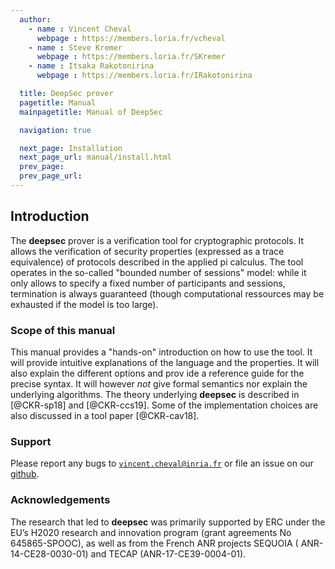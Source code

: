 ```yaml
---
  author:
    - name : Vincent Cheval
      webpage : https://members.loria.fr/vcheval
    - name : Steve Kremer
      webpage : https://members.loria.fr/SKremer
    - name : Itsaka Rakotonirina
      webpage : https://members.loria.fr/IRakotonirina

  title: DeepSec prover
  pagetitle: Manual
  mainpagetitle: Manual of DeepSec

  navigation: true

  next_page: Installation
  next_page_url: manual/install.html
  prev_page:
  prev_page_url:
---
```


## Introduction

The **deepsec** prover is a verification tool for cryptographic protocols. It allows the verification of security properties (expressed as a trace equivalence) of protocols described in the applied pi calculus. The tool operates in the so-called "bounded number of sessions" model: while it only allows to specify a fixed number of participants and sessions, termination is always guaranteed (though computational ressources may be exhausted if the model is too large).





### Scope of this manual

This manual provides a "hands-on" introduction on how to use the tool. It will provide intuitive explanations of the language and the properties. It will also explain the different options and prov ide a reference guide for the precise syntax. It will however *not* give formal semantics nor explain the underlying algorithms.  The theory underlying **deepsec** is described in [@CKR-sp18] and [@CKR-ccs19]. Some of the implementation choices are also discussed in a tool paper [@CKR-cav18].


### Support

Please report any bugs to [`vincent.cheval@inria.fr`](mailto:vincent.cheval@inria.fr) or file an issue on our [github](https://github.com/DeepSec-prover/deepsec/issues).







### Acknowledgements

The research that led to **deepsec** was primarily supported by ERC under the EU’s H2020 research and innovation program (grant agreements No 645865-SPOOC), as well as from the French ANR projects SEQUOIA ( ANR-14-CE28-0030-01) and TECAP (ANR-17-CE39-0004-01).



~~~{.deepsec}
~~~
